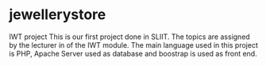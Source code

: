 # jewellerystore
IWT project
This is our first project done in SLIIT.
The topics are assigned by the lecturer in of the IWT module.
The main language used in this project is PHP, Apache Server used as database and boostrap is used as front end.
